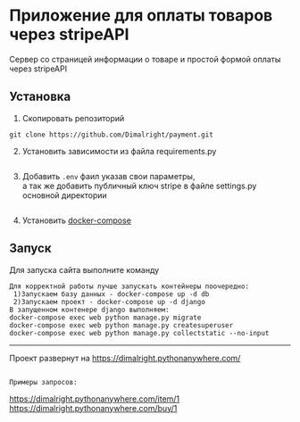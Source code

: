 # Приложение для оплаты товаров через stripeAPI
 Сервер со страницей информации о товаре и простой формой оплаты через stripeAPI
## Установка
1. Скопировать репозиторий <br>
```
git clone https://github.com/Dimalright/payment.git 
```
2. Установить зависимости из файла requirements.py
```
```
3. Добавить `.env` фаил указав свои параметры, <br>
   а так же добавить публичный ключ stripe в файле settings.py основной директории
```
```
4. Установить [docker-compose](https://docs.docker.com/compose/install/#install-compose)
## Запуск
Для запуска сайта выполните команду
```
Для корректной работы лучше запускать контейнеры поочередно:
 1)Запускаем базу данных - docker-compose up -d db
 2)Запускаем проект - docker-compose up -d django
В запущенном контенере django выполняем:
docker-compose exec web python manage.py migrate
docker-compose exec web python manage.py createsuperuser
docker-compose exec web python manage.py collectstatic --no-input 
```
_______
Проект развернут на https://dimalright.pythonanywhere.com/
```

Примеры запросов:
``````
https://dimalright.pythonanywhere.com/item/1
https://dimalright.pythonanywhere.com/buy/1
